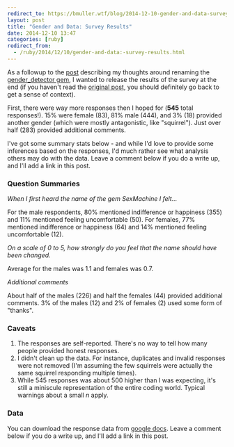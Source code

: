```yaml
---
redirect_to: https://bmuller.wtf/blog/2014-12-10-gender-and-data-survey-results
layout: post
title: "Gender and Data: Survey Results"
date: 2014-12-10 13:47
categories: [ruby]
redirect_from:
  - /ruby/2014/12/10/gender-and-data:-survey-results.html
---
```

As a followup to the [post](/ruby/2014/11/17/why-im-renaming-a-gem.html) describing my thoughts around renaming the [gender_detector gem](https://github.com/bmuller/gender_detector), I wanted to release the results of the survey at the end (if you haven't read the [original post](/ruby/2014/11/17/why-im-renaming-a-gem.html), you should definitely go back to get a sense of context).

First, there were way more responses then I hoped for (**545** total responses!).  15% were female (83), 81% male (444), and 3% (18) provided another gender (which were mostly antagonistic, like "squirrel").  Just over half (283) provided additional comments.

I've got some summary stats below - and while I'd love to provide some inferences based on the responses, I'd much rather see what analysis others may do with the data.  Leave a comment below if you do a write up, and I'll add a link in this post.

### Question Summaries

*When I first heard the name of the gem SexMachine I felt...*

For the male respondents, 80% mentioned indifference or happiness (355) and 11% mentioned feeling uncomfortable (50).  For females, 77% mentioned indifference or happiness (64) and 14% mentioned feeling uncomfortable (12).

*On a scale of 0 to 5, how strongly do you feel that the name should have been changed.*

Average for the males was 1.1 and females was 0.7.

*Additional comments*

About half of the males (226) and half the females (44) provided additional comments.  3% of the males (12) and 2% of females (2) used some form of "thanks".


### Caveats
1. The responses are self-reported.  There's no way to tell how many people provided honest responses.
1. I didn't clean up the data.  For instance, duplicates and invalid responses were not removed (I'm assuming the few squirrels were actually the same squirrel responding multiple times).
1. While 545 responses was about 500 higher than I was expecting, it's still a miniscule representation of the entire coding world.  Typical warnings about a small *n* apply.

### Data
You can download the response data from [google docs](https://docs.google.com/spreadsheets/d/1ElNykLNceADBhYD5AGu0lfhxfs3G0d9wxsm5158BiwQ).  Leave a comment below if you do a write up, and I'll add a link in this post.

